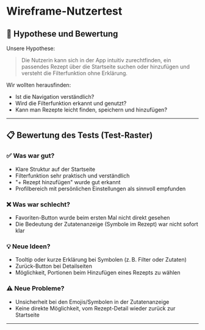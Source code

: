 # Wireframe-Nutzertest

## 🧪 Hypothese und Bewertung

Unsere Hypothese:  
> Die Nutzerin kann sich in der App intuitiv zurechtfinden, ein passendes Rezept über die Startseite suchen oder hinzufügen und versteht die Filterfunktion ohne Erklärung.

Wir wollten herausfinden:
- Ist die Navigation verständlich?
- Wird die Filterfunktion erkannt und genutzt?
- Kann man Rezepte leicht finden, speichern und hinzufügen?

---

## 📋 Bewertung des Tests (Test-Raster)

### ✅ Was war gut?
- Klare Struktur auf der Startseite
- Filterfunktion sehr praktisch und verständlich
- "+ Rezept hinzufügen" wurde gut erkannt
- Profilbereich mit persönlichen Einstellungen als sinnvoll empfunden

### ❌ Was war schlecht?
- Favoriten-Button wurde beim ersten Mal nicht direkt gesehen
- Die Bedeutung der Zutatenanzeige (Symbole im Rezept) war nicht sofort klar

### 💡 Neue Ideen?
- Tooltip oder kurze Erklärung bei Symbolen (z. B. Filter oder Zutaten)
- Zurück-Button bei Detailseiten
- Möglichkeit, Portionen beim Hinzufügen eines Rezepts zu wählen

### ⚠️ Neue Probleme?
- Unsicherheit bei den Emojis/Symbolen in der Zutatenanzeige
- Keine direkte Möglichkeit, vom Rezept-Detail wieder zurück zur Startseite

---
